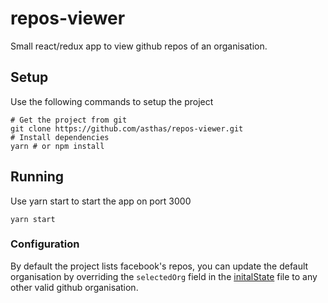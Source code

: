 # repos-viewer

Small react/redux app to view github repos of an organisation.

## Setup

Use the following commands to setup the project

```shell
# Get the project from git
git clone https://github.com/asthas/repos-viewer.git
# Install dependencies
yarn # or npm install
```

## Running

Use yarn start to start the app on port 3000

```shell
yarn start
```

### Configuration

By default the project lists facebook's repos, you can update the default organisation by overriding the `selectedOrg` field in the [initalState](src/store/initialState.js) file to any other valid github organisation.

